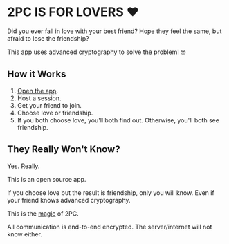 # 2PC IS FOR LOVERS ❤️

Did you ever fall in love with your best friend? Hope they feel the same, but
afraid to lose the friendship?

This app uses advanced cryptography to solve the problem! 🤓

## How it Works

1. [Open the app](https://voltrevo.github.io/2pc-is-for-lovers).
2. Host a session.
3. Get your friend to join.
4. Choose love or friendship.
5. If you both choose love, you'll both find out. Otherwise, you'll both see
   friendship.

## They Really Won't Know?

Yes. Really.

This is an open source app.

If you choose love but the result is friendship, only you will know. Even if
your friend knows advanced cryptography.

This is the [magic](https://www.youtube.com/watch?v=PzcDqegGoKI) of 2PC.

All communication is end-to-end encrypted. The server/internet will not know
either.
